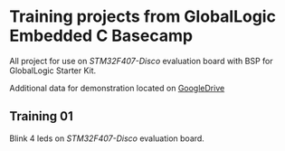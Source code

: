 # Training projects from GlobalLogic Embedded C Basecamp

All project for use on _STM32F407-Disco_ evaluation board with BSP for GlobalLogic Starter Kit.

Additional data for demonstration located on [GoogleDrive](https://drive.google.com/drive/folders/1FCusyGBt-Cub02OuuL_l30AyVIVgV55s?usp=sharing)

## Training 01

Blink 4 leds on _STM32F407-Disco_ evaluation board.
